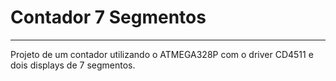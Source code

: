 # Contador 7 Segmentos
----------------------
Projeto de um contador utilizando o ATMEGA328P com o driver CD4511 e 
dois displays de 7 segmentos.


